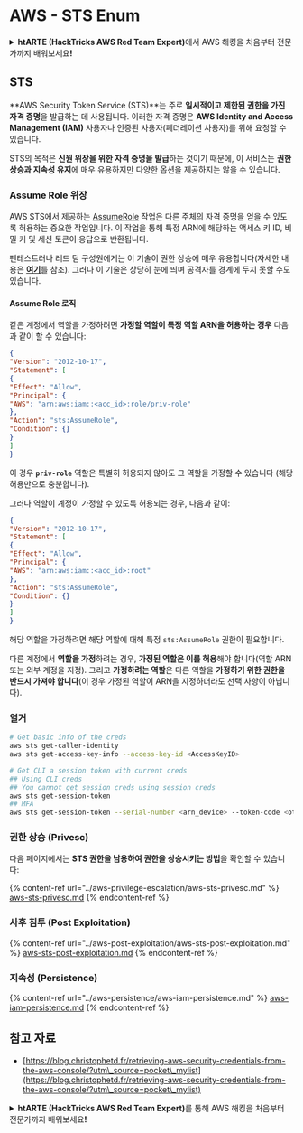 # AWS - STS Enum

<details>

<summary><strong>htARTE (HackTricks AWS Red Team Expert)</strong>에서 AWS 해킹을 처음부터 전문가까지 배워보세요<strong>!</strong></summary>

HackTricks를 지원하는 다른 방법:

* **회사를 HackTricks에서 광고하거나 HackTricks를 PDF로 다운로드**하려면 [**SUBSCRIPTION PLANS**](https://github.com/sponsors/carlospolop)를 확인하세요!
* [**공식 PEASS & HackTricks 스웨그**](https://peass.creator-spring.com)를 얻으세요.
* [**The PEASS Family**](https://opensea.io/collection/the-peass-family)를 발견하세요. 독점적인 [**NFTs**](https://opensea.io/collection/the-peass-family) 컬렉션입니다.
* 💬 [**Discord 그룹**](https://discord.gg/hRep4RUj7f) 또는 [**텔레그램 그룹**](https://t.me/peass)에 **참여**하거나 **Twitter** 🐦 [**@hacktricks\_live**](https://twitter.com/hacktricks\_live)**를** **팔로우**하세요.
* **Hacking 트릭을 공유하려면** [**HackTricks**](https://github.com/carlospolop/hacktricks) 및 [**HackTricks Cloud**](https://github.com/carlospolop/hacktricks-cloud) github 저장소에 PR을 제출하세요.

</details>

## STS

\*\*AWS Security Token Service (STS)\*\*는 주로 **일시적이고 제한된 권한을 가진 자격 증명**을 발급하는 데 사용됩니다. 이러한 자격 증명은 **AWS Identity and Access Management (IAM)** 사용자나 인증된 사용자(페더레이션 사용자)를 위해 요청할 수 있습니다.

STS의 목적은 **신원 위장을 위한 자격 증명을 발급**하는 것이기 때문에, 이 서비스는 **권한 상승과 지속성 유지**에 매우 유용하지만 다양한 옵션을 제공하지는 않을 수 있습니다.

### Assume Role 위장

AWS STS에서 제공하는 [AssumeRole](https://docs.aws.amazon.com/STS/latest/APIReference/API\_AssumeRole.html) 작업은 다른 주체의 자격 증명을 얻을 수 있도록 허용하는 중요한 작업입니다. 이 작업을 통해 특정 ARN에 해당하는 액세스 키 ID, 비밀 키 및 세션 토큰이 응답으로 반환됩니다.

펜테스트러나 레드 팀 구성원에게는 이 기술이 권한 상승에 매우 유용합니다(자세한 내용은 [**여기**](../aws-privilege-escalation/aws-sts-privesc.md#sts-assumerole)를 참조). 그러나 이 기술은 상당히 눈에 띄며 공격자를 경계에 두지 못할 수도 있습니다.

#### Assume Role 로직

같은 계정에서 역할을 가정하려면 **가정할 역할이 특정 역할 ARN을 허용하는 경우** 다음과 같이 할 수 있습니다:

```json
{
"Version": "2012-10-17",
"Statement": [
{
"Effect": "Allow",
"Principal": {
"AWS": "arn:aws:iam::<acc_id>:role/priv-role"
},
"Action": "sts:AssumeRole",
"Condition": {}
}
]
}
```

이 경우 **`priv-role`** 역할은 특별히 허용되지 않아도 그 역할을 가정할 수 있습니다 (해당 허용만으로 충분합니다).

그러나 역할이 계정이 가정할 수 있도록 허용되는 경우, 다음과 같이:

```json
{
"Version": "2012-10-17",
"Statement": [
{
"Effect": "Allow",
"Principal": {
"AWS": "arn:aws:iam::<acc_id>:root"
},
"Action": "sts:AssumeRole",
"Condition": {}
}
]
}
```

해당 역할을 가정하려면 해당 역할에 대해 특정 `sts:AssumeRole` 권한이 필요합니다.

다른 계정에서 **역할을 가정**하려는 경우, **가정된 역할은 이를 허용**해야 합니다(역할 ARN 또는 외부 계정을 지정). 그리고 **가정하려는 역할**은 다른 역할을 **가정하기 위한 권한을 반드시 가져야 합니다**(이 경우 가정된 역할이 ARN을 지정하더라도 선택 사항이 아닙니다).

### 열거

```bash
# Get basic info of the creds
aws sts get-caller-identity
aws sts get-access-key-info --access-key-id <AccessKeyID>

# Get CLI a session token with current creds
## Using CLI creds
## You cannot get session creds using session creds
aws sts get-session-token
## MFA
aws sts get-session-token --serial-number <arn_device> --token-code <otp_code>
```

### 권한 상승 (Privesc)

다음 페이지에서는 **STS 권한을 남용하여 권한을 상승시키는 방법**을 확인할 수 있습니다:

{% content-ref url="../aws-privilege-escalation/aws-sts-privesc.md" %}
[aws-sts-privesc.md](../aws-privilege-escalation/aws-sts-privesc.md)
{% endcontent-ref %}

### 사후 침투 (Post Exploitation)

{% content-ref url="../aws-post-exploitation/aws-sts-post-exploitation.md" %}
[aws-sts-post-exploitation.md](../aws-post-exploitation/aws-sts-post-exploitation.md)
{% endcontent-ref %}

### 지속성 (Persistence)

{% content-ref url="../aws-persistence/aws-iam-persistence.md" %}
[aws-iam-persistence.md](../aws-persistence/aws-iam-persistence.md)
{% endcontent-ref %}

## 참고 자료

* [https://blog.christophetd.fr/retrieving-aws-security-credentials-from-the-aws-console/?utm\_source=pocket\_mylist](https://blog.christophetd.fr/retrieving-aws-security-credentials-from-the-aws-console/?utm\_source=pocket\_mylist)

<details>

<summary><strong>htARTE (HackTricks AWS Red Team Expert)</strong>를 통해 AWS 해킹을 처음부터 전문가까지 배워보세요<strong>!</strong></summary>

HackTricks를 지원하는 다른 방법:

* HackTricks에서 **회사 광고를 보거나 HackTricks를 PDF로 다운로드**하려면 [**SUBSCRIPTION PLANS**](https://github.com/sponsors/carlospolop)를 확인하세요!
* [**공식 PEASS & HackTricks 상품**](https://peass.creator-spring.com)을 구매하세요.
* [**The PEASS Family**](https://opensea.io/collection/the-peass-family)를 발견하세요. 독점적인 [**NFT**](https://opensea.io/collection/the-peass-family) 컬렉션입니다.
* 💬 [**Discord 그룹**](https://discord.gg/hRep4RUj7f) 또는 [**텔레그램 그룹**](https://t.me/peass)에 **참여**하거나 **Twitter** 🐦 [**@hacktricks\_live**](https://twitter.com/hacktricks\_live)를 **팔로우**하세요.
* **HackTricks**와 **HackTricks Cloud** github 저장소에 PR을 제출하여 여러분의 해킹 기법을 공유하세요.

</details>
